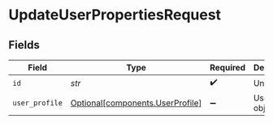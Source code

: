 # UpdateUserPropertiesRequest


## Fields

| Field                                                                  | Type                                                                   | Required                                                               | Description                                                            |
| ---------------------------------------------------------------------- | ---------------------------------------------------------------------- | ---------------------------------------------------------------------- | ---------------------------------------------------------------------- |
| `id`                                                                   | *str*                                                                  | :heavy_check_mark:                                                     | Unique ID                                                              |
| `user_profile`                                                         | [Optional[components.UserProfile]](../../models/shared/userprofile.md) | :heavy_minus_sign:                                                     | UserProfile object                                                     |